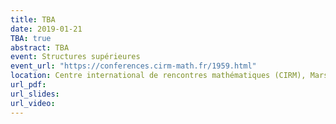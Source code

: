 ```yaml
---
title: TBA
date: 2019-01-21
TBA: true
abstract: TBA
event: Structures supérieures
event_url: "https://conferences.cirm-math.fr/1959.html"
location: Centre international de rencontres mathématiques (CIRM), Marseille/Luminy, France
url_pdf:
url_slides:
url_video:
---
```

